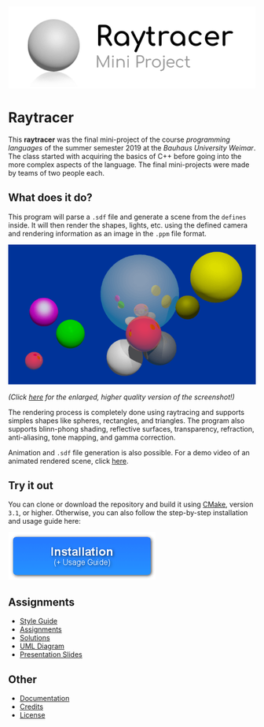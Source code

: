
[![Logo depicting a gray sphere reflecting on a white surface with the title 'Raytracer Mini Project' on its right side.](documentation/images/raytracer_logo.png)](#)

# Raytracer

This **raytracer** was the final mini-project of the course *programming languages* of the summer semester 2019 at the *Bauhaus University Weimar*. The class started with acquiring the basics of C++ before going into the more complex aspects of the language. The final mini-projects were made by teams of two people each.

## What does it do?

This program will parse a `.sdf` file and generate a scene from the `defines` inside. It will then render the shapes, lights, etc. using the defined camera and rendering information as an image in the `.ppm` file format.

[![A rendering showing multiple colorful spheres floating around a big reflecting mirror sphere.](documentation/images/renderer_showcase.png)](#)

*(Click [here](documentation/examples/rendered_spheres.png) for the enlarged, higher quality version of the screenshot!)*

The rendering process is completely done using raytracing and supports simples shapes like spheres, rectangles, and triangles. The program also supports blinn-phong shading, reflective surfaces, transparency, refraction, anti-aliasing, tone mapping, and gamma correction.

Animation and `.sdf` file generation is also possible. For a demo video of an animated rendered scene, click [here](https://raw.githubusercontent.com/christiandunkel/raytracer/master/documentation/examples/animation_demo.mp4).

## Try it out

You can clone or download the repository and build it using [CMake](https://cmake.org/), version `3.1`, or higher. Otherwise, you can also follow the step-by-step installation and usage guide here:

[![Get to the installation guide](/documentation/images/installation_button.png)](/documentation/documentation.md#how-to-install)

## Assignments
- [Style Guide](/documentation/styleguide_2019.pdf)
- [Assignments](/documentation/assignments/)
- [Solutions](/documentation/solutions_theory_part.md)
- [UML Diagram](/documentation/uml_diagram.md)
- [Presentation Slides](/documentation/presentation_slides.pdf)

## Other
- [Documentation](/documentation/documentation.md)
- [Credits](/documentation/credits.md)
- [License](LICENSE.md)